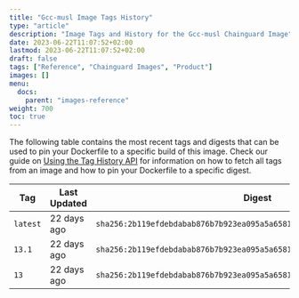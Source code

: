 ```yaml
---
title: "Gcc-musl Image Tags History"
type: "article"
description: "Image Tags and History for the Gcc-musl Chainguard Image"
date: 2023-06-22T11:07:52+02:00
lastmod: 2023-06-22T11:07:52+02:00
draft: false
tags: ["Reference", "Chainguard Images", "Product"]
images: []
menu:
  docs:
    parent: "images-reference"
weight: 700
toc: true
---
```


The following table contains the most recent tags and digests that can be used to pin your Dockerfile to a specific build of this image. Check our guide on [Using the Tag History API](/chainguard/chainguard-images/using-the-tag-history-api/) for information on how to fetch all tags from an image and how to pin your Dockerfile to a specific digest.

| Tag      | Last Updated | Digest                                                                    |
|----------|--------------|---------------------------------------------------------------------------|
| `latest` | 22 days ago  | `sha256:2b119efdebdabab876b7b923ea095a5a658139e42a40d28c97d4d05307532fda` |
| `13.1`   | 22 days ago  | `sha256:2b119efdebdabab876b7b923ea095a5a658139e42a40d28c97d4d05307532fda` |
| `13`     | 22 days ago  | `sha256:2b119efdebdabab876b7b923ea095a5a658139e42a40d28c97d4d05307532fda` |
